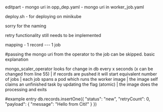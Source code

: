 editpart  - mongo uri in opp_dep.yaml
          - mongo uri in worker_job.yaml

deploy.sh - for deploying on minikube

sorry for the naming 

retry functionality still needs to be implemented

mapping - 1 record --- 1 job 

#passing the mongo uri from the operator to the job can be skipped.
basic explanation

mongo_scaler_operator looks for change in db every x seconds (x can be changed from line 55)
                        |
if records are pushed it will start equivalent number of jobs 
                        |
each job spans a pod which runs the worker image
                        |
the image self claims an unfinished task by updating the flag (atomic)
                        |
the image does the processing and exits


#example entry
db.records.insertOne({
  "status": "new",
  "retryCount": 0,
  "payload": {
    "message": "Hello from Citi!"
  }
})
